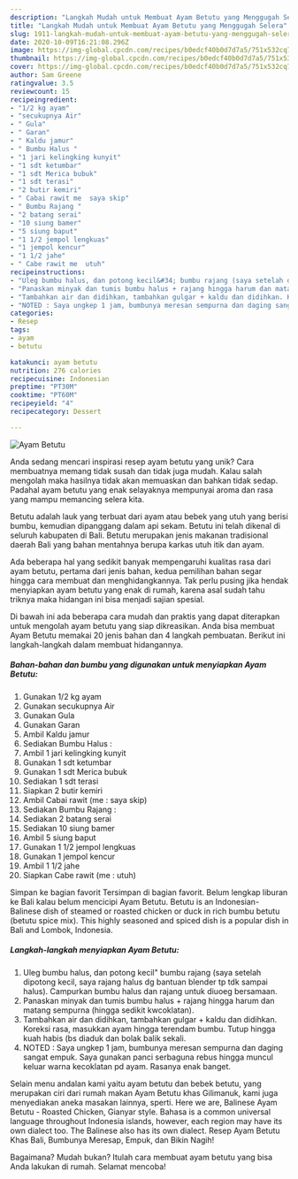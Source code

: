 ```yaml
---
description: "Langkah Mudah untuk Membuat Ayam Betutu yang Menggugah Selera"
title: "Langkah Mudah untuk Membuat Ayam Betutu yang Menggugah Selera"
slug: 1911-langkah-mudah-untuk-membuat-ayam-betutu-yang-menggugah-selera
date: 2020-10-09T16:21:08.296Z
image: https://img-global.cpcdn.com/recipes/b0edcf40b0d7d7a5/751x532cq70/ayam-betutu-foto-resep-utama.jpg
thumbnail: https://img-global.cpcdn.com/recipes/b0edcf40b0d7d7a5/751x532cq70/ayam-betutu-foto-resep-utama.jpg
cover: https://img-global.cpcdn.com/recipes/b0edcf40b0d7d7a5/751x532cq70/ayam-betutu-foto-resep-utama.jpg
author: Sam Greene
ratingvalue: 3.5
reviewcount: 15
recipeingredient:
- "1/2 kg ayam"
- "secukupnya Air"
- " Gula"
- " Garan"
- " Kaldu jamur"
- " Bumbu Halus "
- "1 jari kelingking kunyit"
- "1 sdt ketumbar"
- "1 sdt Merica bubuk"
- "1 sdt terasi"
- "2 butir kemiri"
- " Cabai rawit me  saya skip"
- " Bumbu Rajang "
- "2 batang serai"
- "10 siung bamer"
- "5 siung baput"
- "1 1/2 jempol lengkuas"
- "1 jempol kencur"
- "1 1/2 jahe"
- " Cabe rawit me  utuh"
recipeinstructions:
- "Uleg bumbu halus, dan potong kecil&#34; bumbu rajang (saya setelah dipotong kecil, saya rajang halus dg bantuan blender tp tdk sampai halus). Campurkan bumbu halus dan rajang untuk diuoeg bersamaan."
- "Panaskan minyak dan tumis bumbu halus + rajang hingga harum dan matang sempurna (hingga sedikit kwcoklatan)."
- "Tambahkan air dan didihkan, tambahkan gulgar + kaldu dan didihkan. Koreksi rasa, masukkan ayam hingga terendam bumbu. Tutup hingga kuah habis (bs diaduk dan bolak balik sekali."
- "NOTED : Saya ungkep 1 jam, bumbunya meresan sempurna dan daging sangat empuk. Saya gunakan panci serbaguna rebus hingga muncul keluar warna kecoklatan pd ayam. Rasanya enak banget."
categories:
- Resep
tags:
- ayam
- betutu

katakunci: ayam betutu 
nutrition: 276 calories
recipecuisine: Indonesian
preptime: "PT30M"
cooktime: "PT60M"
recipeyield: "4"
recipecategory: Dessert

---
```



![Ayam Betutu](https://img-global.cpcdn.com/recipes/b0edcf40b0d7d7a5/751x532cq70/ayam-betutu-foto-resep-utama.jpg)

Anda sedang mencari inspirasi resep ayam betutu yang unik? Cara membuatnya memang tidak susah dan tidak juga mudah. Kalau salah mengolah maka hasilnya tidak akan memuaskan dan bahkan tidak sedap. Padahal ayam betutu yang enak selayaknya mempunyai aroma dan rasa yang mampu memancing selera kita.

Betutu adalah lauk yang terbuat dari ayam atau bebek yang utuh yang berisi bumbu, kemudian dipanggang dalam api sekam. Betutu ini telah dikenal di seluruh kabupaten di Bali. Betutu merupakan jenis makanan tradisional daerah Bali yang bahan mentahnya berupa karkas utuh itik dan ayam.

Ada beberapa hal yang sedikit banyak mempengaruhi kualitas rasa dari ayam betutu, pertama dari jenis bahan, kedua pemilihan bahan segar hingga cara membuat dan menghidangkannya. Tak perlu pusing jika hendak menyiapkan ayam betutu yang enak di rumah, karena asal sudah tahu triknya maka hidangan ini bisa menjadi sajian spesial.


Di bawah ini ada beberapa cara mudah dan praktis yang dapat diterapkan untuk mengolah ayam betutu yang siap dikreasikan. Anda bisa membuat Ayam Betutu memakai 20 jenis bahan dan 4 langkah pembuatan. Berikut ini langkah-langkah dalam membuat hidangannya.

<!--inarticleads1-->

##### Bahan-bahan dan bumbu yang digunakan untuk menyiapkan Ayam Betutu:

1. Gunakan 1/2 kg ayam
1. Gunakan secukupnya Air
1. Gunakan  Gula
1. Gunakan  Garan
1. Ambil  Kaldu jamur
1. Sediakan  Bumbu Halus :
1. Ambil 1 jari kelingking kunyit
1. Gunakan 1 sdt ketumbar
1. Gunakan 1 sdt Merica bubuk
1. Sediakan 1 sdt terasi
1. Siapkan 2 butir kemiri
1. Ambil  Cabai rawit (me : saya skip)
1. Sediakan  Bumbu Rajang :
1. Sediakan 2 batang serai
1. Sediakan 10 siung bamer
1. Ambil 5 siung baput
1. Gunakan 1 1/2 jempol lengkuas
1. Gunakan 1 jempol kencur
1. Ambil 1 1/2 jahe
1. Siapkan  Cabe rawit (me : utuh)


Simpan ke bagian favorit Tersimpan di bagian favorit. Belum lengkap liburan ke Bali kalau belum mencicipi Ayam Betutu. Betutu is an Indonesian-Balinese dish of steamed or roasted chicken or duck in rich bumbu betutu (betutu spice mix). This highly seasoned and spiced dish is a popular dish in Bali and Lombok, Indonesia. 

<!--inarticleads2-->

##### Langkah-langkah menyiapkan Ayam Betutu:

1. Uleg bumbu halus, dan potong kecil&#34; bumbu rajang (saya setelah dipotong kecil, saya rajang halus dg bantuan blender tp tdk sampai halus). Campurkan bumbu halus dan rajang untuk diuoeg bersamaan.
1. Panaskan minyak dan tumis bumbu halus + rajang hingga harum dan matang sempurna (hingga sedikit kwcoklatan).
1. Tambahkan air dan didihkan, tambahkan gulgar + kaldu dan didihkan. Koreksi rasa, masukkan ayam hingga terendam bumbu. Tutup hingga kuah habis (bs diaduk dan bolak balik sekali.
1. NOTED : Saya ungkep 1 jam, bumbunya meresan sempurna dan daging sangat empuk. Saya gunakan panci serbaguna rebus hingga muncul keluar warna kecoklatan pd ayam. Rasanya enak banget.


Selain menu andalan kami yaitu ayam betutu dan bebek betutu, yang merupakan ciri dari rumah makan Ayam Betutu khas Gilimanuk, kami juga menyediakan aneka masakan lainnya, sperti. Here we are, Balinese Ayam Betutu - Roasted Chicken, Gianyar style. Bahasa is a common universal language throughout Indonesia islands, however, each region may have its own dialect too. The Balinese also has its own dialect. Resep Ayam Betutu Khas Bali, Bumbunya Meresap, Empuk, dan Bikin Nagih! 

Bagaimana? Mudah bukan? Itulah cara membuat ayam betutu yang bisa Anda lakukan di rumah. Selamat mencoba!
